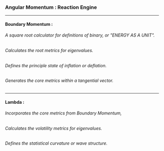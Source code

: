 ### Angular Momentum : Reaction Engine


 ---


#### Boundary Momentum : 

###### A square root calculator for definitions of binary, or "ENERGY AS A UNIT". 
###### Calculates the root metrics for eigenvalues.
###### Defines the principle state of inflation or deflation. 
###### Generates the core metrics within a tangential vector.

---


#### Lambda : 

###### Incorporates the core metrics from Boundary Momentum, 
###### Calculates the volatility metrics for eigenvalues. 
###### Defines the statistical curvature or wave structure.
